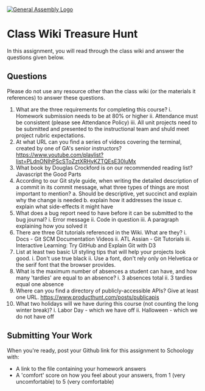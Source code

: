 [![General Assembly Logo](https://camo.githubusercontent.com/1a91b05b8f4d44b5bbfb83abac2b0996d8e26c92/687474703a2f2f692e696d6775722e636f6d2f6b6538555354712e706e67)](https://generalassemb.ly/education/web-development-immersive)

# Class Wiki Treasure Hunt

In this assignment, you will read through the class wiki and answer the
questions given below.

## Questions

Please do not use any resource other than the class wiki
(or the materials it references)
to answer these questions.

1.  What are the three requirements for completing this course?
    i. Homework submission needs to be at 80% or higher 
    ii. Attendance must be consistent (please see Attendance Policy)
    iii. All unit projects need to be submitted and presented to the instructional team and shuld meet project rubric expectations.
2.  At what URL can you find a series of videos covering the terminal, created by one of GA's senior instructors?
    https://www.youtube.com/playlist?list=PLdnONIhPScSToZztXRHyKZTQEsE30luMx
3.  What book by Douglas Crockford is on our recommended reading list?
    Javascript the Good Parts
4.  According to our Git style guide, when writing the detailed description of
    a commit in its commit message, what three types of things are most
    important to mention?
    a. Should be descriptive, yet succinct and explain why the change is needed
    b. explain how it addresses the issue
    c. explain what side-effects it might have
5.  What does a bug report need to have before it can be submitted to the bug journal?
    i. Error message
    ii. Code in question
    iii. A paragraph explaining how you solved it
6.  There are three Git tutorials referenced in the Wiki. What are they?
    i. Docs - Git SCM Documentation Videos
    ii. ATL Assian - Git Tutorials
    iii. Interactive Learning: Try GitHub and Explain Git with D3
7.  List at least two basic UI styling tips that will help your projects
    look good.
    i. Don't use true black
    ii. Use a font, don't rely only on Helvetica or the serif font that the browser provides. 
8.  What is the maximum number of absences a student can have, and how many
    'tardies' are equal to an absence?
    i. 3 absences total
    ii. 3 tardies equal one absence
9.  Where can you find a directory of publicly-accessible APIs?
    Give at least one URL.
    https://www.producthunt.com/posts/publicapis
10. What two holidays will we have during this course (not counting the long
    winter break)?
    i. Labor Day - which we have off
    ii. Halloween - which we do not have off

## Submitting Your Work

When you're ready, post your Github link for this assignment to Schoology with:

- A link to the file containing your homework answers
- A 'comfort' score on how you feel about your answers, 
from 1 (very uncomfortable) to 5 (very comfortable)
